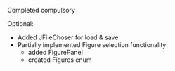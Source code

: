 Completed compulsory

Optional:

* Added JFileChoser for load & save
* Partially implemented Figure selection functionality:
    * added FigurePanel
    * created Figures enum
